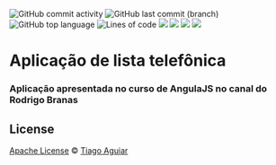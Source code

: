 ![GitHub commit activity](https://img.shields.io/github/commit-activity/m/tiagoc-aguiar/lista-telefonica-angularjs)
![GitHub last commit (branch)](https://img.shields.io/github/last-commit/tiagoc-aguiar/lista-telefonica-angularjs/develop)
![GitHub top language](https://img.shields.io/github/languages/top/tiagoc-aguiar/lista-telefonica-angularjs)
![Lines of code](https://img.shields.io/tokei/lines/github/tiagoc-aguiar/lista-telefonica-angularjs)
![](https://img.shields.io/github/last-commit/tiagoc-aguiar/lista-telefonica-angularjs?color=f05032&logo=git)
![](https://img.shields.io/badge/platform-Ubuntu-e95420?logo=ubuntu)
![](https://img.shields.io/badge/Node.js-15.5-393?logo=node.js)
![](https://img.shields.io/badge/AngularJS-e33?logo=AngularJS&style=plastic)

# Aplicação de lista telefônica

### Aplicação apresentada no curso de AngulaJS no canal do Rodrigo Branas

## License
[Apache License](https://github.com/TiagoC-Aguiar/lista-telefonica-angularjs/blob/main/LICENSE) © [Tiago Aguiar](https://github.com/TiagoC-Aguiar)
